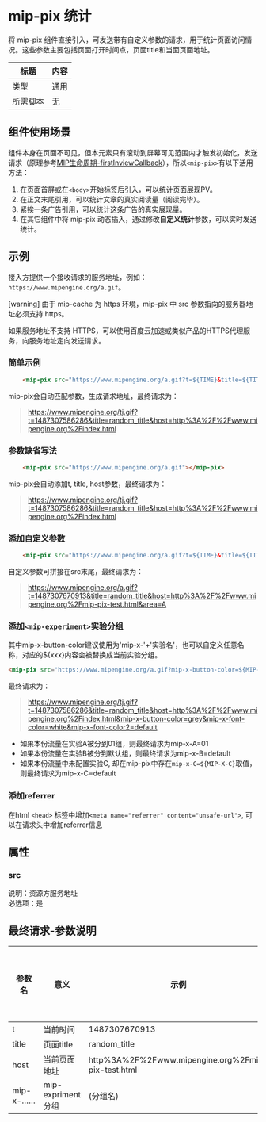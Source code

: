 # mip-pix 统计

将 mip-pix 组件直接引入，可发送带有自定义参数的请求，用于统计页面访问情况。这些参数主要包括页面打开时间点，页面title和当面页面地址。  

标题|内容
----|----
类型|通用
所需脚本|无

## 组件使用场景
组件本身在页面不可见，但本元素只有滚动到屏幕可见范围内才触发初始化，发送请求（原理参考[MIP生命周期-firstInviewCallback](https://github.com/mipengine/mip-extensions/blob/master/docs/develop.md)），所以`<mip-pix>`有以下活用方法：

1. 在页面首屏或在`<body>`开始标签后引入，可以统计页面展现PV。
2. 在正文末尾引用，可以统计文章的真实阅读量（阅读完毕）。
3. 紧挨一条广告引用，可以统计这条广告的真实展现量。
4. 在其它组件中将 mip-pix 动态插入，通过修改**自定义统计**参数，可以实时发送统计。


## 示例

接入方提供一个接收请求的服务地址，例如：`https://www.mipengine.org/a.gif`。

[warning] 由于 mip-cache 为 https 环境，mip-pix 中 src 参数指向的服务器地址必须支持 https。

如果服务地址不支持 HTTPS，可以使用百度云加速或类似产品的HTTPS代理服务，向服务地址定向发送请求。

### 简单示例
```html
    <mip-pix src="https://www.mipengine.org/a.gif?t=${TIME}&title=${TITLE}&host=${HOST}"></mip-pix>
```
mip-pix会自动匹配参数，生成请求地址，最终请求为：
> https://www.mipengine.org/tj.gif?t=1487307586286&title=random_title&host=http%3A%2F%2Fwww.mipengine.org%2Findex.html   

### 参数缺省写法
```html
    <mip-pix src="https://www.mipengine.org/a.gif"></mip-pix>
```
mip-pix会自动添加t, title, host参数，最终请求为：
> https://www.mipengine.org/tj.gif?t=1487307586286&title=random_title&host=http%3A%2F%2Fwww.mipengine.org%2Findex.html   

### 添加自定义参数
```html
    <mip-pix src="https://www.mipengine.org/a.gif?t=${TIME}&title=${TITLE}&host=${HOST}&area=A"></mip-pix>
```
自定义参数可拼接在src末尾，最终请求为：
> https://www.mipengine.org/a.gif?t=1487307670913&title=random_title&host=http%3A%2F%2Fwww.mipengine.org%2Fmip-pix-test.html&area=A   

### 添加`<mip-experiment>`实验分组
其中mip-x-button-color建议使用为'mip-x-'+'实验名'，也可以自定义任意名称，对应的${xxx}内容会被替换成当前实验分组。  

```html
<mip-pix src="https://www.mipengine.org/a.gif?mip-x-button-color=${MIP-X-BUTTON-COLOR}&mip-x-font-color=${MIP-X-FONT-COLOR}"></mip-pix>
```

最终请求为：
> https://www.mipengine.org/tj.gif?t=1487307586286&title=random_title&host=http%3A%2F%2Fwww.mipengine.org%2Findex.html&mip-x-button-color=grey&mip-x-font-color=white&mip-x-font-color2=default

- 如果本份流量在实验A被分到01组，则最终请求为mip-x-A=01
- 如果本份流量在实验B被分到默认组，则最终请求为mip-x-B=default
- 如果本份流量中未配置实验C, 却在mip-pix中存在`mip-x-C=${MIP-X-C}`取值，则最终请求为mip-x-C=default


### 添加referrer
在html `<head>` 标签中增加`<meta name="referrer" content="unsafe-url">`, 可以在请求头中增加referrer信息

## 属性
### src

说明：资源方服务地址  
必选项：是  

## 最终请求-参数说明

参数名|意义|示例|是否默认添加
----|----|----|----
t|当前时间|1487307670913|是
title|页面title|random_title|是
host|当前页面地址|http%3A%2F%2Fwww.mipengine.org%2Fmip-pix-test.html|是
mip-x-……|mip-expriment分组|(分组名)|否

